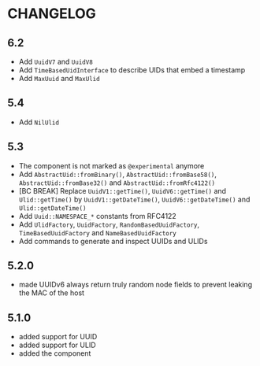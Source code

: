 # CHANGELOG

## 6.2

- Add `UuidV7` and `UuidV8`
- Add `TimeBasedUidInterface` to describe UIDs that embed a timestamp
- Add `MaxUuid` and `MaxUlid`

## 5.4

- Add `NilUlid`

## 5.3

- The component is not marked as `@experimental` anymore
- Add `AbstractUid::fromBinary()`, `AbstractUid::fromBase58()`, `AbstractUid::fromBase32()` and `AbstractUid::fromRfc4122()`
- [BC BREAK] Replace `UuidV1::getTime()`, `UuidV6::getTime()` and `Ulid::getTime()` by `UuidV1::getDateTime()`, `UuidV6::getDateTime()` and `Ulid::getDateTime()`
- Add `Uuid::NAMESPACE_*` constants from RFC4122
- Add `UlidFactory`, `UuidFactory`, `RandomBasedUuidFactory`, `TimeBasedUuidFactory` and `NameBasedUuidFactory`
- Add commands to generate and inspect UUIDs and ULIDs

## 5.2.0

- made UUIDv6 always return truly random node fields to prevent leaking the MAC of the host

## 5.1.0

- added support for UUID
- added support for ULID
- added the component

